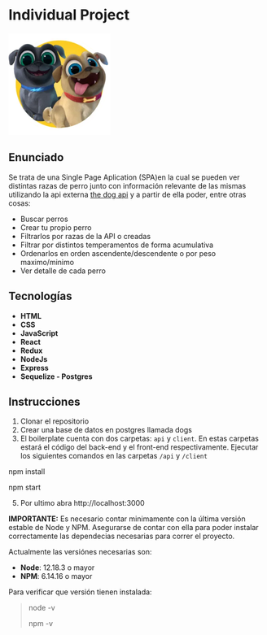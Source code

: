 

# Individual Project

<p align="left">
  <img height="200" src="./dog.png" />
</p>

## Enunciado

Se trata de una Single Page Aplication (SPA)en la cual se pueden ver distintas razas de perro junto con información relevante de las mismas utilizando la api externa [the dog api](https://thedogapi.com/) y a partir de ella poder, entre otras cosas:

  - Buscar perros
  - Crear tu propio perro
  - Filtrarlos por razas de la API o creadas
  - Filtrar por distintos temperamentos de forma acumulativa
  - Ordenarlos en orden ascendente/descendente o por peso maximo/minimo
  - Ver detalle de cada perro

## Tecnologías
* __HTML__
* __CSS__
* __JavaScript__
* __React__
* __Redux__
* __NodeJs__
* __Express__
* __Sequelize - Postgres__

## Instrucciones

 1. Clonar el repositorio
 2. Crear una base de datos en postgres llamada dogs
 3. El boilerplate cuenta con dos carpetas: `api` y `client`. En estas carpetas estará el código del back-end y el front-end respectivamente. Ejecutar los siguientes     comandos en las carpetas `/api` y `/client`

npm install


npm start


5. Por ultimo abra http://localhost:3000

__IMPORTANTE:__ Es necesario contar minimamente con la última versión estable de Node y NPM. Asegurarse de contar con ella para poder instalar correctamente las dependecias necesarias para correr el proyecto.

Actualmente las versiónes necesarias son:

 * __Node__: 12.18.3 o mayor
 * __NPM__: 6.14.16 o mayor

Para verificar que versión tienen instalada:

> node -v
>
> npm -v


